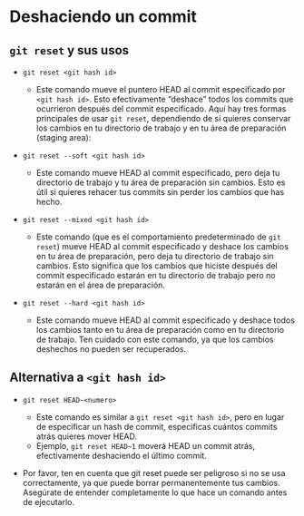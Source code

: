 # Deshaciendo un commit

## `git reset` y sus usos

* `git reset <git hash id>`
  * Este comando mueve el puntero HEAD al commit especificado por `<git hash id>`. Esto efectivamente “deshace” todos los commits que ocurrieron después del commit especificado. Aquí hay tres formas principales de usar `git reset`, dependiendo de si quieres conservar los cambios en tu directorio de trabajo y en tu área de preparación (staging area):

* `git reset --soft <git hash id>`
  * Este comando mueve HEAD al commit especificado, pero deja tu directorio de trabajo y tu área de preparación sin cambios. Esto es útil si quieres rehacer tus commits sin perder los cambios que has hecho.

* `git reset --mixed <git hash id>`
  * Este comando (que es el comportamiento predeterminado de `git reset`) mueve HEAD al commit especificado y deshace los cambios en tu área de preparación, pero deja tu directorio de trabajo sin cambios. Esto significa que los cambios que hiciste después del commit especificado estarán en tu directorio de trabajo pero no estarán en el área de preparación.

* `git reset --hard <git hash id>`
  * Este comando mueve HEAD al commit especificado y deshace todos los cambios tanto en tu área de preparación como en tu directorio de trabajo. Ten cuidado con este comando, ya que los cambios deshechos no pueden ser recuperados.

## Alternativa a `<git hash id>`

* `git reset HEAD~<numero>`
  * Este comando es similar a `git reset <git hash id>`, pero en lugar de especificar un hash de commit, especificas cuántos commits atrás quieres mover HEAD.
  * Ejemplo, `git reset HEAD~1` moverá HEAD un commit atrás, efectivamente deshaciendo el último commit.

* Por favor, ten en cuenta que git reset puede ser peligroso si no se usa correctamente, ya que puede borrar permanentemente tus cambios. Asegúrate de entender completamente lo que hace un comando antes de ejecutarlo.

